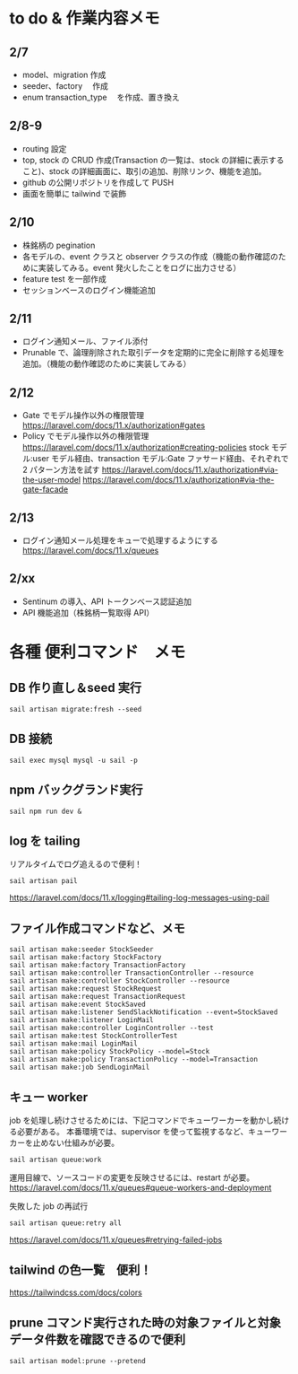 # to do & 作業内容メモ

## 2/7

-   model、migration 作成
-   seeder、factory 　作成
-   enum transaction_type 　を作成、置き換え

## 2/8-9

-   routing 設定
-   top, stock の CRUD 作成(Transaction の一覧は、stock の詳細に表示すること)、stock の詳細画面に、取引の追加、削除リンク、機能を追加。
-   github の公開リポジトリを作成して PUSH
-   画面を簡単に tailwind で装飾

## 2/10

-   株銘柄の pegination
-   各モデルの、event クラスと observer クラスの作成（機能の動作確認のために実装してみる。event 発火したことをログに出力させる）
-   feature test を一部作成
-   セッションベースのログイン機能追加

## 2/11

-   ログイン通知メール、ファイル添付
-   Prunable で、論理削除された取引データを定期的に完全に削除する処理を追加。（機能の動作確認のために実装してみる）

## 2/12

-   Gate でモデル操作以外の権限管理
    https://laravel.com/docs/11.x/authorization#gates
-   Policy でモデル操作以外の権限管理
    https://laravel.com/docs/11.x/authorization#creating-policies
    stock モデル:user モデル経由、transaction モデル:Gate ファサード経由、それぞれで 2 パターン方法を試す
    https://laravel.com/docs/11.x/authorization#via-the-user-model
    https://laravel.com/docs/11.x/authorization#via-the-gate-facade

## 2/13

-   ログイン通知メール処理をキューで処理するようにする
    https://laravel.com/docs/11.x/queues

## 2/xx

-   Sentinum の導入、API トークンベース認証追加
-   API 機能追加（株銘柄一覧取得 API）

# 各種 便利コマンド　メモ

## DB 作り直し＆seed 実行

```
sail artisan migrate:fresh --seed
```

## DB 接続

```
sail exec mysql mysql -u sail -p
```

## npm バックグランド実行

```
sail npm run dev &
```

## log を tailing

リアルタイムでログ追えるので便利！

```
sail artisan pail
```

https://laravel.com/docs/11.x/logging#tailing-log-messages-using-pail

## ファイル作成コマンドなど、メモ

```
sail artisan make:seeder StockSeeder
sail artisan make:factory StockFactory
sail artisan make:factory TransactionFactory
sail artisan make:controller TransactionController --resource
sail artisan make:controller StockController --resource
sail artisan make:request StockRequest
sail artisan make:request TransactionRequest
sail artisan make:event StockSaved
sail artisan make:listener SendSlackNotification --event=StockSaved
sail artisan make:listener LoginMail
sail artisan make:controller LoginController --test
sail artisan make:test StockControllerTest
sail artisan make:mail LoginMail
sail artisan make:policy StockPolicy --model=Stock
sail artisan make:policy TransactionPolicy --model=Transaction
sail artisan make:job SendLoginMail
```

## キュー worker

job を処理し続けさせるためには、下記コマンドでキューワーカーを動かし続ける必要がある。
本番環境では、supervisor を使って監視するなど、キューワーカーを止めない仕組みが必要。

```
sail artisan queue:work
```

運用目線で、ソースコードの変更を反映させるには、restart が必要。
https://laravel.com/docs/11.x/queues#queue-workers-and-deployment

失敗した job の再試行

```
sail artisan queue:retry all
```

https://laravel.com/docs/11.x/queues#retrying-failed-jobs

## tailwind の色一覧　便利！

https://tailwindcss.com/docs/colors

## prune コマンド実行された時の対象ファイルと対象データ件数を確認できるので便利

```
sail artisan model:prune --pretend
```
